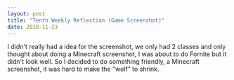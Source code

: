 ```yaml
---
layout: post
title: "Tenth Weekly Reflection (Game Screenshot)"
date: 2018-11-23
---
```

I didn't really had a idea for the screenshot, we only had 2 classes and only thought about doing a Minecraft screenshot, I was about to do Fornite but it didn't look well. So I decided to do something friendly, a Minecraft screenshot, it was hard to make the "wolf" to shrink.
